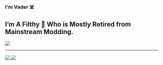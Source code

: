 ### I'm Vader ☠️

## I’m A Filthy 🐀 Who is Mostly Retired from Mainstream Modding.

<a href="https://github.com/anuraghazra/github-readme-stats">
  <img align="center" src="https://komarev.com/ghpvc/?username=vader111&color=blue&style=flat-square" />
</a>

<br />

---

<a href="https://github.com/anuraghazra/github-readme-stats">
  <img align="center" src="https://github-readme-stats.vercel.app/api?username=vader111&layout=compact&show_icons=true&count_private=true&theme=dark" />
</a>
<a href="https://github.com/anuraghazra/github-readme-stats">
  <img align="center" src="https://github-readme-stats.vercel.app/api/top-langs/?username=vader111&layout=compact&theme=dark" />
</a>
